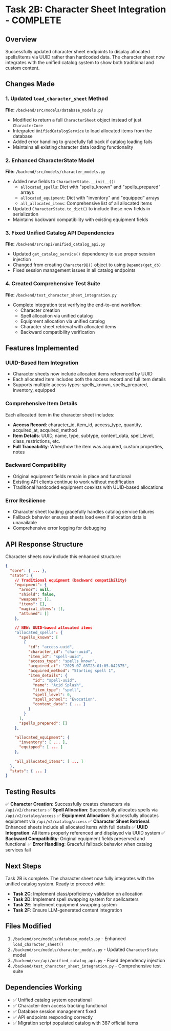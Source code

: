 # Task 2B: Character Sheet Integration - COMPLETE

## Overview
Successfully updated character sheet endpoints to display allocated spells/items via UUID rather than hardcoded data. The character sheet now integrates with the unified catalog system to show both traditional and custom content.

## Changes Made

### 1. Updated `load_character_sheet` Method
**File:** `/backend/src/models/database_models.py`
- Modified to return a full `CharacterSheet` object instead of just `CharacterCore`
- Integrated `UnifiedCatalogService` to load allocated items from the database
- Added error handling to gracefully fall back if catalog loading fails
- Maintains all existing character data loading functionality

### 2. Enhanced CharacterState Model
**File:** `/backend/src/models/character_models.py`
- Added new fields to `CharacterState.__init__()`:
  - `allocated_spells`: Dict with "spells_known" and "spells_prepared" arrays
  - `allocated_equipment`: Dict with "inventory" and "equipped" arrays
  - `all_allocated_items`: Comprehensive list of all allocated items
- Updated `CharacterState.to_dict()` to include these new fields in serialization
- Maintains backward compatibility with existing equipment fields

### 3. Fixed Unified Catalog API Dependencies
**File:** `/backend/src/api/unified_catalog_api.py`
- Updated `get_catalog_service()` dependency to use proper session injection
- Changed from creating `CharacterDB()` object to using `Depends(get_db)`
- Fixed session management issues in all catalog endpoints

### 4. Created Comprehensive Test Suite
**File:** `/backend/test_character_sheet_integration.py`
- Complete integration test verifying the end-to-end workflow:
  - Character creation
  - Spell allocation via unified catalog
  - Equipment allocation via unified catalog
  - Character sheet retrieval with allocated items
  - Backward compatibility verification

## Features Implemented

### UUID-Based Item Integration
- Character sheets now include allocated items referenced by UUID
- Each allocated item includes both the access record and full item details
- Supports multiple access types: spells_known, spells_prepared, inventory, equipped

### Comprehensive Item Details
Each allocated item in the character sheet includes:
- **Access Record**: character_id, item_id, access_type, quantity, acquired_at, acquired_method
- **Item Details**: UUID, name, type, subtype, content_data, spell_level, class_restrictions, etc.
- **Full Traceability**: When/how the item was acquired, custom properties, notes

### Backward Compatibility
- Original equipment fields remain in place and functional
- Existing API clients continue to work without modification
- Traditional hardcoded equipment coexists with UUID-based allocations

### Error Resilience
- Character sheet loading gracefully handles catalog service failures
- Fallback behavior ensures sheets load even if allocation data is unavailable
- Comprehensive error logging for debugging

## API Response Structure

Character sheets now include this enhanced structure:

```json
{
  "core": { ... },
  "state": {
    // Traditional equipment (backward compatibility)
    "equipment": {
      "armor": null,
      "shield": false,
      "weapons": [],
      "items": [],
      "magical_items": [],
      "attuned": []
    },
    
    // NEW: UUID-based allocated items
    "allocated_spells": {
      "spells_known": [
        {
          "id": "access-uuid",
          "character_id": "char-uuid",
          "item_id": "spell-uuid",
          "access_type": "spells_known",
          "acquired_at": "2025-07-03T23:01:05.042875",
          "acquired_method": "Starting spell 1",
          "item_details": {
            "id": "spell-uuid",
            "name": "Acid Splash",
            "item_type": "spell",
            "spell_level": 0,
            "spell_school": "Evocation",
            "content_data": { ... }
          }
        }
      ],
      "spells_prepared": []
    },
    
    "allocated_equipment": {
      "inventory": [ ... ],
      "equipped": [ ... ]
    },
    
    "all_allocated_items": [ ... ]
  },
  "stats": { ... }
}
```

## Testing Results

✅ **Character Creation**: Successfully creates characters via `/api/v2/characters`
✅ **Spell Allocation**: Successfully allocates spells via `/api/v2/catalog/access`
✅ **Equipment Allocation**: Successfully allocates equipment via `/api/v2/catalog/access`
✅ **Character Sheet Retrieval**: Enhanced sheets include all allocated items with full details
✅ **UUID Integration**: All items properly referenced and displayed via UUID system
✅ **Backward Compatibility**: Original equipment fields preserved and functional
✅ **Error Handling**: Graceful fallback behavior when catalog services fail

## Next Steps

Task 2B is complete. The character sheet now fully integrates with the unified catalog system. Ready to proceed with:

- **Task 2C**: Implement class/proficiency validation on allocation
- **Task 2D**: Implement spell swapping system for spellcasters  
- **Task 2E**: Implement equipment swapping system
- **Task 2F**: Ensure LLM-generated content integration

## Files Modified

1. `/backend/src/models/database_models.py` - Enhanced `load_character_sheet()`
2. `/backend/src/models/character_models.py` - Updated `CharacterState` model
3. `/backend/src/api/unified_catalog_api.py` - Fixed dependency injection
4. `/backend/test_character_sheet_integration.py` - Comprehensive test suite

## Dependencies Working

- ✅ Unified catalog system operational
- ✅ Character-item access tracking functional
- ✅ Database session management fixed
- ✅ API endpoints responding correctly
- ✅ Migration script populated catalog with 387 official items
